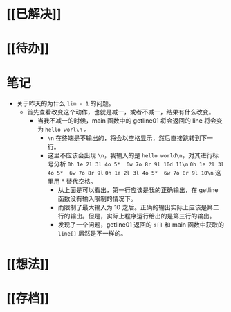# [[已解决]]

# [[待办]]

# 笔记
- 关于昨天的为什么 `lim - 1` 的问题。
	- 首先查看改变这个动作，也就是减一，或者不减一，结果有什么改变。
		- 当我不减一的时候，main 函数中的 getline01 将会返回的 line 将会变为 `hello worl\n` 。
			- `\n` 在终端是不输出的，将会以空格显示，然后直接跳转到下一行。
			- 这里不应该会出现 `\n`，我输入的是 `hello world\n`，对其进行标号分析
			   `0h 1e 2l 3l 4o 5*  6w 7o 8r 9l 10d 11\n` 
			   `0h 1e 2l 3l 4o 5*  6w 7o 8r 9l`
			   `0h 1e 2l 3l 4o 5*  6w 7o 8r 9l 10\n`
			   这里用 * 替代空格。
			   - 从上面是可以看出，第一行应该是我的正确输出，在 getline 函数没有输入限制的情况下。
			   - 而限制了最大输入为 10 之后。正确的输出实际上应该是第二行的输出。但是，实际上程序运行给出的是第三行的输出。
			   - 发现了一个问题，getline01 返回的 `s[]` 和 main 函数中获取的 `line[]` 居然是不一样的。 

# [[想法]]

# [[存档]]